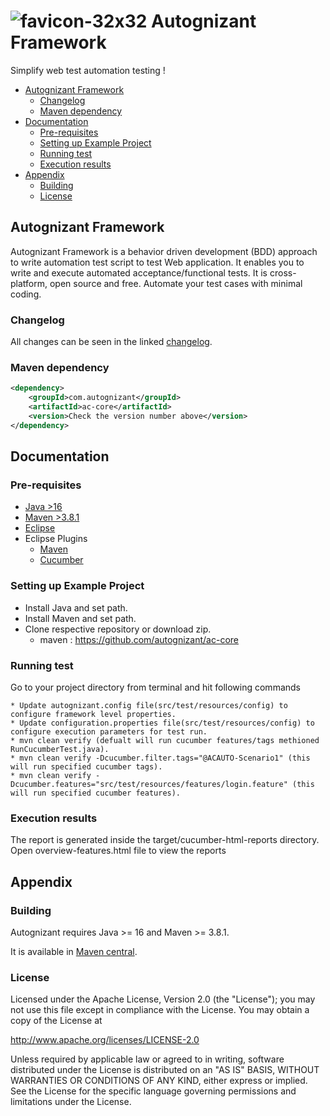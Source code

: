 # ![favicon-32x32](https://user-images.githubusercontent.com/12494447/167016738-cdd94473-0384-45e5-a1db-4879e6c915f9.png) Autognizant Framework
Simplify web test automation testing !

<!-- START doctoc generated TOC please keep comment here to allow auto update -->
<!-- DON'T EDIT THIS SECTION, INSTEAD RE-RUN doctoc TO UPDATE -->

- [Autognizant Framework](#autognizant-framework)
  - [Changelog](#changelog)
  - [Maven dependency](#maven-dependency)
- [Documentation](#documentation)
  - [Pre-requisites](#pre-requisites)
  - [Setting up Example Project](#setting-up-example-project)
  - [Running test](#running-test)
  - [Execution results](#execution-results)
- [Appendix](#appendix)
  - [Building](#building)
  - [License](#license)

<!-- END doctoc generated TOC please keep comment here to allow auto update -->

## Autognizant Framework

Autognizant Framework is a behavior driven development (BDD) approach to write automation test script to test Web application. It enables you to write and execute automated acceptance/functional tests. It is cross-platform, open source and free. Automate your test cases with minimal coding.

### Changelog

All changes can be seen in the linked [changelog](CHANGELOG.md).

### Maven dependency

```xml
<dependency>
    <groupId>com.autognizant</groupId>
    <artifactId>ac-core</artifactId>
    <version>Check the version number above</version>
</dependency>
```

## Documentation
### Pre-requisites
- <a href="https://java.com/en/download/manual.jsp" target="_blank">Java >16</a>
- <a href="https://maven.apache.org/download.cgi" target="_blank">Maven >3.8.1</a>
- <a href="https:https://eclipse.org/downloads/" target="_blank">Eclipse</a>
- Eclipse Plugins
  - <a href="http://download.eclipse.org/technology/m2e/releases/1.4" target="_blank">Maven</a> 
  - <a href="http://cucumber.github.io/cucumber-eclipse/update-site/" target="_blank">Cucumber</a>
  
### Setting up Example Project
- Install Java and set path.
- Install Maven and set path.
- Clone respective repository or download zip.
	- maven : https://github.com/autognizant/ac-core

### Running test

Go to your project directory from terminal and hit following commands

```
* Update autognizant.config file(src/test/resources/config) to configure framework level properties.
* Update configuration.properties file(src/test/resources/config) to configure execution parameters for test run.
* mvn clean verify (defualt will run cucumber features/tags methioned RunCucumberTest.java).
* mvn clean verify -Dcucumber.filter.tags="@ACAUTO-Scenario1" (this will run specified cucumber tags).
* mvn clean verify -Dcucumber.features="src/test/resources/features/login.feature" (this will run specified cucumber features).
```

### Execution results

The report is generated inside the target/cucumber-html-reports directory. Open overview-features.html file to view the reports

## Appendix

### Building

Autognizant requires Java >= 16 and Maven >= 3.8.1.

It is available in [Maven central](https://search.maven.org/search?q=g:com.autognizant%20AND%20a:ac-core).

### License

Licensed under the Apache License, Version 2.0 (the "License"); you may not use this file except in compliance with the License. You may obtain a copy of the License at

http://www.apache.org/licenses/LICENSE-2.0

Unless required by applicable law or agreed to in writing, software distributed under the License is distributed on an "AS IS" BASIS, WITHOUT WARRANTIES OR CONDITIONS OF ANY KIND, either express or implied. See the License for the specific language governing permissions and limitations under the License.
